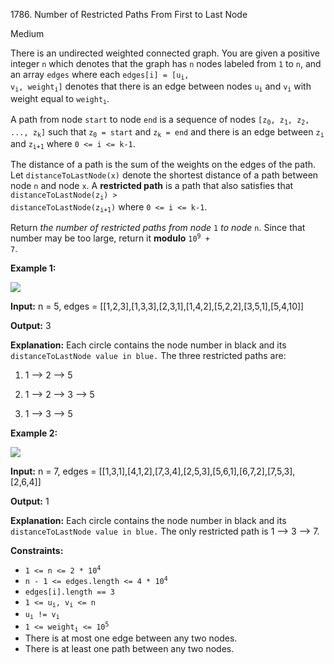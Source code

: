1786\. Number of Restricted Paths From First to Last Node

Medium

There is an undirected weighted connected graph. You are given a positive integer `n` which denotes that the graph has `n` nodes labeled from `1` to `n`, and an array `edges` where each <code>edges[i] = [u<sub>i</sub>, v<sub>i</sub>, weight<sub>i</sub>]</code> denotes that there is an edge between nodes <code>u<sub>i</sub></code> and <code>v<sub>i</sub></code> with weight equal to <code>weight<sub>i</sub></code>.

A path from node `start` to node `end` is a sequence of nodes <code>[z<sub>0</sub>, z<sub>1</sub>, z<sub>2</sub>, ..., z<sub>k</sub>]</code> such that <code>z<sub>0</sub> = start</code> and <code>z<sub>k</sub> = end</code> and there is an edge between <code>z<sub>i</sub></code> and <code>z<sub>i+1</sub></code> where `0 <= i <= k-1`.

The distance of a path is the sum of the weights on the edges of the path. Let `distanceToLastNode(x)` denote the shortest distance of a path between node `n` and node `x`. A **restricted path** is a path that also satisfies that <code>distanceToLastNode(z<sub>i</sub>) > distanceToLastNode(z<sub>i+1</sub>)</code> where `0 <= i <= k-1`.

Return _the number of restricted paths from node_ `1` _to node_ `n`. Since that number may be too large, return it **modulo** <code>10<sup>9</sup> + 7</code>.

**Example 1:**

![](https://assets.leetcode.com/uploads/2021/02/17/restricted_paths_ex1.png)

**Input:** n = 5, edges = [[1,2,3],[1,3,3],[2,3,1],[1,4,2],[5,2,2],[3,5,1],[5,4,10]]

**Output:** 3

**Explanation:** Each circle contains the node number in black and its `distanceToLastNode value in blue.` The three restricted paths are:

1) 1 --> 2 --> 5

2) 1 --> 2 --> 3 --> 5

3) 1 --> 3 --> 5 

**Example 2:**

![](https://assets.leetcode.com/uploads/2021/02/17/restricted_paths_ex22.png)

**Input:** n = 7, edges = [[1,3,1],[4,1,2],[7,3,4],[2,5,3],[5,6,1],[6,7,2],[7,5,3],[2,6,4]]

**Output:** 1

**Explanation:** Each circle contains the node number in black and its `distanceToLastNode value in blue.` The only restricted path is 1 --> 3 --> 7. 

**Constraints:**

*   <code>1 <= n <= 2 * 10<sup>4</sup></code>
*   <code>n - 1 <= edges.length <= 4 * 10<sup>4</sup></code>
*   `edges[i].length == 3`
*   <code>1 <= u<sub>i</sub>, v<sub>i</sub> <= n</code>
*   <code>u<sub>i</sub> != v<sub>i</sub></code>
*   <code>1 <= weight<sub>i</sub> <= 10<sup>5</sup></code>
*   There is at most one edge between any two nodes.
*   There is at least one path between any two nodes.